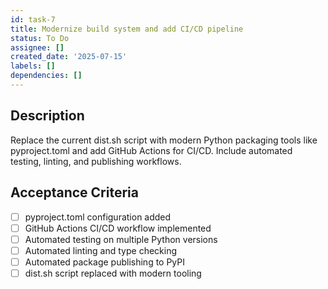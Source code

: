 ```yaml
---
id: task-7
title: Modernize build system and add CI/CD pipeline
status: To Do
assignee: []
created_date: '2025-07-15'
labels: []
dependencies: []
---
```


## Description

Replace the current dist.sh script with modern Python packaging tools like pyproject.toml and add GitHub Actions for CI/CD. Include automated testing, linting, and publishing workflows.

## Acceptance Criteria

- [ ] pyproject.toml configuration added
- [ ] GitHub Actions CI/CD workflow implemented
- [ ] Automated testing on multiple Python versions
- [ ] Automated linting and type checking
- [ ] Automated package publishing to PyPI
- [ ] dist.sh script replaced with modern tooling
